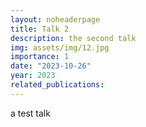 ```yaml
---
layout: noheaderpage
title: Talk 2
description: the second talk
img: assets/img/12.jpg
importance: 1
date: "2023-10-26"
year: 2023
related_publications: 
---
```


a test talk
